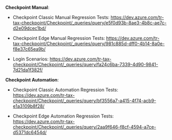 **Checkpoint Manual**:
- Checkpoint Classic Manual Regression Tests: https://dev.azure.com/tr-tax-checkpoint/Checkpoint/_queries/query/e5f0d93b-8ae3-4b8c-ae7c-d2e09dcec1bd/

- Checkpoint Edge Manual Regression Tests: https://dev.azure.com/tr-tax-checkpoint/Checkpoint/_queries/query/981c885d-dff0-4b14-8a0e-f8e37c65ea9b/

- Login Scenarios: https://dev.azure.com/tr-tax-checkpoint/Checkpoint/_queries/query/fa24c6ba-7339-4d90-9841-7d21da1f382f/


**Checkpoint Automation**:
- Checkpoint Classic Automation Regression Tests: https://dev.azure.com/tr-tax-checkpoint/Checkpoint/_queries/query/bf3556a7-a415-4f74-acb9-e1a3109b8f28/

- Checkpoint Edge Automation Regression Tests: https://dev.azure.com/tr-tax-checkpoint/Checkpoint/_queries/query/2aa9f646-f8cf-4594-a7ce-d5371dc6454d/
